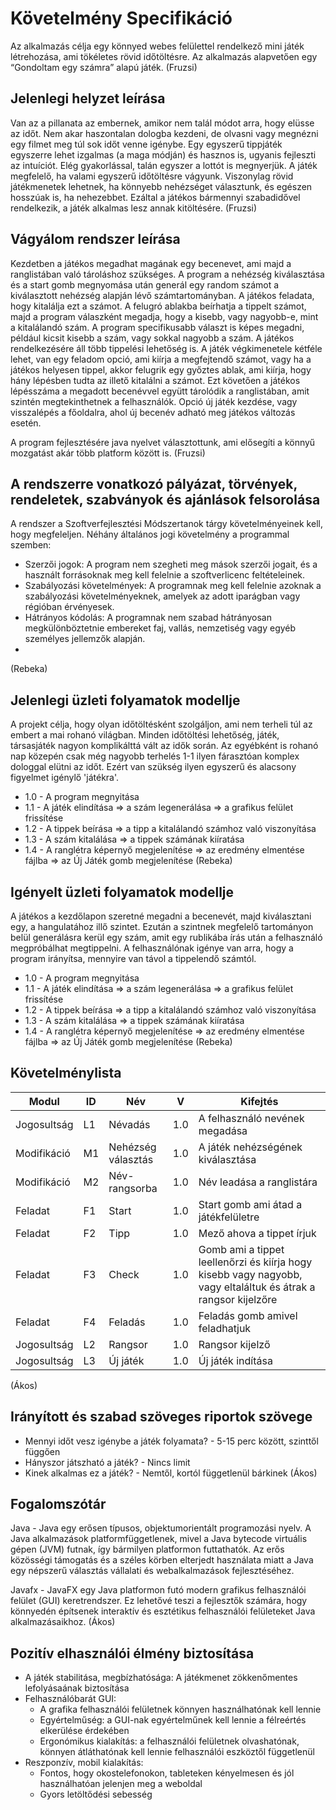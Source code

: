 # Követelmény Specifikáció

  Az alkalmazás célja egy könnyed webes felülettel rendelkező mini játék létrehozása, ami tökéletes rövid időtöltésre. Az alkalmazás alapvetően egy “Gondoltam egy számra” alapú játék. 
(Fruzsi)

## Jelenlegi helyzet leírása

  Van az a pillanata az embernek, amikor nem talál módot arra, hogy elüsse az időt. Nem akar haszontalan dologba kezdeni, de olvasni vagy megnézni egy filmet meg túl sok időt venne igénybe. Egy egyszerű tippjáték egyszerre lehet izgalmas (a maga módján) és hasznos is, ugyanis fejleszti az intuíciót. Elég gyakorlással, talán egyszer a lottót is megnyerjük. 
  A játék megfelelő, ha valami egyszerű időtöltésre vágyunk. Viszonylag rövid játékmenetek lehetnek, ha könnyebb nehézséget választunk, és egészen hosszúak is, ha nehezebbet. Ezáltal a játékos bármennyi szabadidővel rendelkezik, a játék alkalmas lesz annak kitöltésére.
(Fruzsi)

## Vágyálom rendszer leírása

  Kezdetben a játékos megadhat magának egy becenevet, ami majd a ranglistában való tároláshoz szükséges. A program a nehézség kiválasztása és a start gomb megnyomása után generál egy random számot a kiválasztott nehézség alapján lévő számtartományban. A játékos feladata, hogy kitalálja ezt a számot. A felugró ablakba beírhatja a tippelt számot, majd a program válaszként megadja, hogy a kisebb, vagy nagyobb-e, mint a kitalálandó szám. A program specifikusabb választ is képes megadni, például kicsit kisebb a szám, vagy sokkal nagyobb a szám. A játékos rendelkezésére áll több tippelési lehetőség is. A játék végkimenetele kétféle lehet, van egy feladom opció, ami kiírja a megfejtendő számot, vagy ha a játékos helyesen tippel, akkor felugrik egy győztes ablak, ami kiírja, hogy hány lépésben tudta az illető kitalálni a számot. Ezt követően a játékos lépésszáma a megadott becenévvel együtt tárolódik a ranglistában, amit szintén megtekinthetnek a felhasználók. Opció új játék kezdése, vagy visszalépés a főoldalra, ahol új becenév adható meg játékos változás esetén.
  
  A program fejlesztésére java nyelvet választottunk, ami elősegíti a könnyű mozgatást akár több platform között is. 
(Fruzsi)

## A rendszerre vonatkozó pályázat, törvények, rendeletek, szabványok és ajánlások felsorolása

  A rendszer a Szoftverfejlesztési Módszertanok tárgy követelményeinek kell, hogy megfeleljen.
Néhány általános jogi követelmény a programmal szemben:
* Szerzői jogok: A program nem szegheti meg mások szerzői jogait, és a használt forrásoknak meg kell felelnie a szoftverlicenc feltételeinek.
* Szabályozási követelmények: A programnak meg kell felelnie azoknak a szabályozási követelményeknek, amelyek az adott iparágban vagy régióban érvényesek.
* Hátrányos kódolás: A programnak nem szabad hátrányosan megkülönböztetnie embereket faj, vallás, nemzetiség vagy egyéb személyes jellemzők alapján.
* 
(Rebeka)

## Jelenlegi üzleti folyamatok modellje

A projekt célja, hogy olyan időtöltésként szolgáljon, ami nem terheli túl az embert a mai rohanó világban. Minden időtöltési lehetőség, játék, társasjáték nagyon komplikálttá vált az idők során. Az egyébként is rohanó nap közepén csak még nagyobb terhelés 1-1 ilyen fárasztóan komplex dologgal elütni az időt. Ezért van szükség ilyen egyszerű és alacsony figyelmet igénylő 'játékra'.
* 1.0 - A program megnyitása
* 1.1 - A játék elindítása => a szám legenerálása => a grafikus felület frissítése
* 1.2 - A tippek beírása => a tipp a kitalálandó számhoz való viszonyítása
* 1.3 - A szám kitalálása => a tippek számának kiíratása
* 1.4 - A ranglétra képernyő megjelenítése => az eredmény elmentése fájlba => az Új Játék gomb megjelenítése
(Rebeka)
## Igényelt üzleti folyamatok modellje

A játékos a kezdőlapon szeretné megadni a becenevét, majd kiválasztani egy, a hangulatához illő szintet. Ezután a szintnek megfelelő tartományon belül generálásra kerül egy szám, amit egy rublikába írás után a felhasználó megpróbálhat megtippelni. A felhasználónak igénye van arra, hogy a program irányítsa, mennyire van távol a tippelendő számtól.
* 1.0 - A program megnyitása
* 1.1 - A játék elindítása => a szám legenerálása => a grafikus felület frissítése
* 1.2 - A tippek beírása => a tipp a kitalálandó számhoz való viszonyítása
* 1.3 - A szám kitalálása => a tippek számának kiíratása
* 1.4 - A ranglétra képernyő megjelenítése => az eredmény elmentése fájlba => az Új Játék gomb megjelenítése
(Rebeka)
## Követelménylista

| Modul       | ID  | Név               | V   | Kifejtés                                       |
|-------------|-----|-------------------|-----|------------------------------------------------|
| Jogosultság | L1  | Névadás           | 1.0 | A felhasználó nevének megadása                |
| Modifikáció | M1  | Nehézség választás| 1.0 | A játék nehézségének kiválasztása             |
| Modifikáció | M2  | Név-rangsorba     | 1.0 | Név leadása a ranglistára                     |
| Feladat     | F1  | Start             | 1.0 | Start gomb ami átad a játékfelületre          |
| Feladat     | F2  | Tipp              | 1.0 | Mező ahova a tippet írjuk                     |
| Feladat     | F3  | Check             | 1.0 | Gomb ami a tippet leellenőrzi és kiírja hogy kisebb vagy nagyobb, vagy eltaláltuk és átrak a rangsor kijelzőre |
| Feladat     | F4  | Feladás           | 1.0 | Feladás gomb amivel feladhatjuk              |
| Jogosultság | L2  | Rangsor           | 1.0 | Rangsor kijelző                               |
| Jogosultság | L3  | Új játék          | 1.0 | Új játék indítása                              |
(Ákos)


## Irányított és szabad szöveges riportok szövege

- Mennyi időt vesz igénybe a játék folyamata?   -  5-15 perc között, szinttől függően
- Hányszor játszható a játék?  -   Nincs limit
- Kinek alkalmas ez a játék?  -   Nemtől, kortól függetlenül bárkinek
(Ákos)

## Fogalomszótár
  Java  -  Java egy erősen típusos, objektumorientált programozási nyelv. A Java alkalmazások platformfüggetlenek, mivel a Java bytecode virtuális gépen (JVM) futnak, így bármilyen platformon futtathatók. Az erős közösségi támogatás és a széles körben elterjedt használata miatt a Java egy népszerű választás vállalati és webalkalmazások fejlesztéséhez.
  
  Javafx  -  JavaFX egy Java platformon futó modern grafikus felhasználói felület (GUI) keretrendszer. Ez lehetővé teszi a fejlesztők számára, hogy könnyedén építsenek interaktív és esztétikus felhasználói felületeket Java alkalmazásaikhoz.
(Ákos)

## Pozitív elhasználói élmény biztosítása
  - A játék stabilitása, megbízhatósága:
      A játékmenet zökkenőmentes lefolyásaának biztosítása
  - Felhasználóbarát GUI:
      - A grafika felhasználói felületnek könnyen használhatónak kell lennie
      - Egyértelműség: a GUI-nak egyértelműnek kell lennie a félreértés elkerülése érdekében
      - Ergonómikus kialakítás: a felhasználói felületnek olvashatónak, könnyen átláthatónak kell lennie felhasználói eszköztől függetlenül
  - Reszponzív, mobil kialakítás:
      - Fontos, hogy okostelefonokon, tableteken kényelmesen és jól használhatóan jelenjen meg a weboldal
      - Gyors letöltődési sebesség
